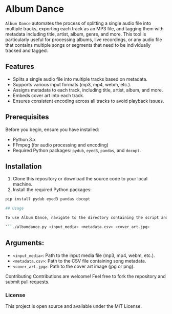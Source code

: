 # Album Dance

`Album Dance` automates the process of splitting a single audio file into multiple tracks, exporting each track as an MP3 file, and tagging them with metadata including title, artist, album, genre, and more. This tool is particularly useful for processing albums, live recordings, or any audio file that contains multiple songs or segments that need to be individually tracked and tagged.

## Features

- Splits a single audio file into multiple tracks based on metadata.
- Supports various input formats (mp3, mp4, webm, etc.).
- Assigns metadata to each track, including title, artist, album, and more.
- Embeds cover art into each track.
- Ensures consistent encoding across all tracks to avoid playback issues.

## Prerequisites

Before you begin, ensure you have installed:

- Python 3.x
- FFmpeg (for audio processing and encoding)
- Required Python packages: `pydub`, `eyed3`, `pandas`, and `docopt`.

## Installation

1. Clone this repository or download the source code to your local machine.
2. Install the required Python packages:

````bash
pip install pydub eyed3 pandas docopt

## Usage

To use Album Dance, navigate to the directory containing the script and run:

```./albumdance.py <input_media> <metadata.csv> <cover_art.jpg>
````

## Arguments:

- `<input_media>`: Path to the input media file (mp3, mp4, webm, etc.).
- `<metadata.csv>`: Path to the CSV file containing song metadata.
- `<cover_art.jpg>`: Path to the cover art image (jpg or png).

Contributing
Contributions are welcome! Feel free to fork the repository and submit pull requests.

### License

This project is open source and available under the MIT License.
